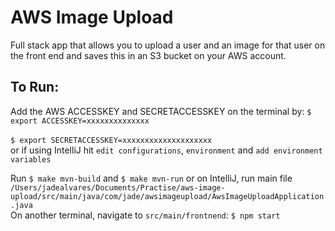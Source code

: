 # AWS Image Upload

Full stack app that allows you to upload a user and an image for that user
on the front end and saves this in an S3 bucket on your AWS account.

## To Run:

Add the AWS ACCESSKEY and SECRETACCESSKEY on the terminal by:
```$ export ACCESSKEY=xxxxxxxxxxxxxx```</br>       
```$ export SECRETACCESSKEY=xxxxxxxxxxxxxxxxxxxx```</br>
or if using IntelliJ hit ```edit configurations```, ```environment``` and ```add environment variables```

Run ```$ make mvn-build``` and ```$ make mvn-run``` or on IntelliJ, run main file ```/Users/jadealvares/Documents/Practise/aws-image-upload/src/main/java/com/jade/awsimageupload/AwsImageUploadApplication.java```</br>
On another terminal, navigate to ```src/main/frontnend```: ```$ npm start```</br>
